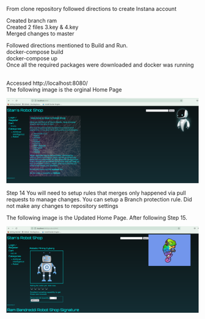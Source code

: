 From clone repository followed directions to create Instana account

Created branch ram <br>
Created 2 files 3.key & 4.key
<br>
Merged changes to master

Followed directions mentioned to Build and Run.<br>
docker-compose build<br>
docker-compose up<br>
Once all the required packages were downloaded and docker was running<br><br>

Accessed http://localhost:8080/<br>
The following image is the orginal Home Page

![Alt text](/images/StanHomePage.png?raw=true "Orginal Home Page")


Step 14
You will need to setup rules that merges only happened via pull requests to manage changes. You can setup a Branch protection rule. Did not make any changes to repository settings




The following image is the Updated Home Page. After following Step 15.

![Alt text](/images/UpdateHomePage.png?raw=true "Updated Home Page")
